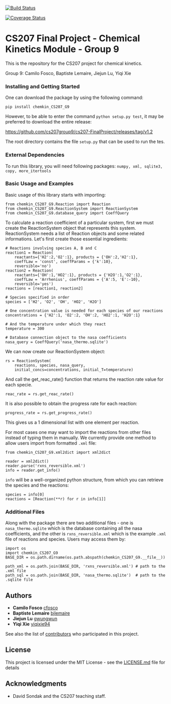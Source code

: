 [![Build Status](https://travis-ci.org/cs207group9/cs207-FinalProject.svg?branch=master)](https://travis-ci.org/cs207group9/cs207-FinalProject.svg?branch=master)

[![Coverage Status](https://coveralls.io/repos/github/cs207group9/cs207-FinalProject/badge.svg?branch=master)](https://coveralls.io/github/cs207group9/cs207-FinalProject?branch=master&service=github)


# CS207 Final Project - Chemical Kinetics Module - Group 9

This is the repository for the CS207 project for chemical kinetics.

Group 9: Camilo Fosco, Baptiste Lemaire, Jiejun Lu, Yiqi Xie

### Installing and Getting Started

One can download the package by using the following command:

`pip install chemkin_CS207_G9`

However, to be able to enter the command `python setup.py test`, it may be preferred to download the entire release:

https://github.com/cs207group9/cs207-FinalProject/releases/tag/v1.2

The root directory contains the file `setup.py` that can be used to run the tes.

### External Dependencies

To run this library, you will need following packages: 
```numpy, xml, sqlite3, copy, more_itertools```


### Basic Usage and Examples

Basic usage of this library starts with importing:
```
from chemkin_CS207_G9.Reaction import Reaction
from chemkin_CS207_G9.ReactionSystem import ReactionSystem
from chemkin_CS207_G9.database_query import CoeffQuery
```

To calculate a reaction coefficient of a particular system, first we must create the ReactionSystem object that represents this system. ReactionSystem needs a list of Reaction objects and some related informations. Let's first create those essential ingredients:
```
# Reactions involving species A, B and C
reaction1 = Reaction(
    reactants={'H2':2,'O2':1}, products = {'OH':2,'H2':1}, 
    coeffLaw = 'const', coeffParams = {'k':10}, 
    reversible='no')
reaction2 = Reaction(
    reactants={'OH':1,'HO2':1}, products = {'H2O':1,'O2':1}, 
    coeffLaw = 'Arrhenius', coeffParams = {'A':5, 'E':-10}, 
    reversible='yes')
reactions = [reaction1, reaction2]

# Species specified in order
species = ['H2', 'O2', 'OH', 'HO2', 'H2O']

# One concentration value is needed for each species of our reactions
concentrations = {'H2':1, 'O2':2, 'OH':2, 'HO2':1, 'H2O':1}

# And the temperature under which they react
temperature = 300

# Database connection object to the nasa coefficients
nasa_query = CoeffQuery('nasa_thermo.sqlite')
```
We can now create our ReactionSystem object:
```
rs = ReactionSystem(
    reactions, species, nasa_query, 
    initial_concs=concentrations, initial_T=temperature)
```
And call the get_reac_rate() function that returns the reaction rate value for each specie.
```
reac_rate = rs.get_reac_rate()
```
It is also possible to obtain the progress rate for each reaction:
```
progress_rate = rs.get_progress_rate()
```
This gives us a 1 dimensional list with one element per reaction.

For most cases one may want to import the reactions from other files instead of typing them in manually. We currently provide one method to allow users import from formatted `.xml` file:
```
from chemkin_CS207_G9.xml2dict import xml2dict

reader = xml2dict()
reader.parse('rxns_reversible.xml')
info = reader.get_info()
```
`info` will be a well-organized python structure, from which you can retrieve the species and the reactions:
```
species = info[0]
reactions = [Reaction(**r) for r in info[1]]
```

### Additional Files
Along with the package there are two additional files - one is `nasa_thermo.sqlite` which is the database containing all the nasa coefficients, and the other is `rxns_reversible.xml` which is the example `.xml` file of reactions and species. Users may access them by:
```
import os
import chemkin_CS207_G9
BASE_DIR = os.path.dirname(os.path.abspath(chemkin_CS207_G9.__file__))

path_xml = os.path.join(BASE_DIR, 'rxns_reversible.xml') # path to the .xml file
path_sql = os.path.join(BASE_DIR, 'nasa_thermo.sqlite')  # path to the .sqlite file
```

## Authors

* **Camilo Fosco**
[cfosco](https://github.com/cfosco)
* **Baptiste Lemaire**
[bjlemaire](https://github.com/bjlemaire)
* **Jiejun Lu**
[gwungwun](https://github.com/gwungwun)
* **Yiqi Xie**
[yiqixie94](https://github.com/yiqixie94)

See also the list of [contributors](https://github.com/your/project/contributors) who participated in this project.

## License

This project is licensed under the MIT License - see the [LICENSE.md](LICENSE.md) file for details

## Acknowledgments

* David Sondak and the CS207 teaching staff.

